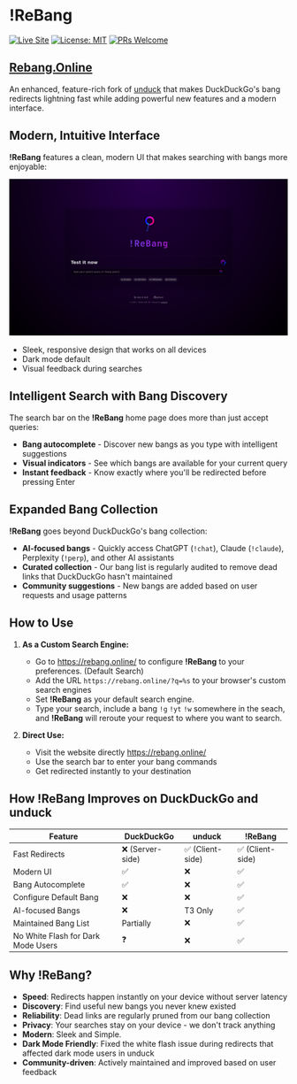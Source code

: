 # **!ReBang**

[![Live Site](https://img.shields.io/badge/Live_Site-!ReBang-blue?style=for-the-badge&logo=googlechrome&logoColor=white)](https://rebang.online)
[![License: MIT](https://img.shields.io/badge/License-MIT-yellow.svg?style=for-the-badge)](https://opensource.org/licenses/MIT)
[![PRs Welcome](https://img.shields.io/badge/PRs-welcome-brightgreen.svg?style=for-the-badge)](https://makeapullrequest.com)

## [Rebang.Online](https://rebang.online)

An enhanced, feature-rich fork of [unduck](https://github.com/t3dotgg/unduck) that makes DuckDuckGo's bang redirects lightning fast while adding powerful new features and a modern interface.


## Modern, Intuitive Interface

**!ReBang** features a clean, modern UI that makes searching with bangs more enjoyable:

![ReBang Interface Screenshot](public/screenshot.png)

* Sleek, responsive design that works on all devices
* Dark mode default
* Visual feedback during searches


## Intelligent Search with Bang Discovery

The search bar on the **!ReBang** home page does more than just accept queries:

* **Bang autocomplete** - Discover new bangs as you type with intelligent suggestions
* **Visual indicators** - See which bangs are available for your current query
* **Instant feedback** - Know exactly where you'll be redirected before pressing Enter

## Expanded Bang Collection

**!ReBang** goes beyond DuckDuckGo's bang collection:

* **AI-focused bangs** - Quickly access ChatGPT (`!chat`), Claude (`!claude`), Perplexity (`!perp`), and other AI assistants
* **Curated collection** - Our bang list is regularly audited to remove dead links that DuckDuckGo hasn't maintained
* **Community suggestions** - New bangs are added based on user requests and usage patterns
## How to Use

1. **As a Custom Search Engine:**
   - Go to https://rebang.online/ to configure **!ReBang** to your preferences. (Default Search)
   - Add the URL `https://rebang.online/?q=%s` to your browser's custom search engines
   - Set **!ReBang** as your default search engine.
   - Type your search, include a bang `!g` `!yt` `!w` somewhere in the seach, and **!ReBang** will reroute your request to where you want to search.

2. **Direct Use:** 
   - Visit the website directly https://rebang.online/
   - Use the search bar to enter your bang commands
   - Get redirected instantly to your destination

## How **!ReBang** Improves on DuckDuckGo and unduck

| Feature | DuckDuckGo | unduck | **!ReBang** |
|---------|------------|--------|---------|
| Fast Redirects | ❌ (Server-side) | ✅ (Client-side) | ✅ (Client-side) |
| Modern UI | ✅ | ❌ | ✅ |
| Bang Autocomplete | ✅ | ❌ | ✅ |
| Configure Default Bang | ❌ | ❌ | ✅ |
| AI-focused Bangs | ❌ | T3 Only | ✅ |
| Maintained Bang List | Partially | ❌ | ✅ |
| No White Flash for Dark Mode Users | ❓ | ❌ | ✅ |

## Why **!ReBang**?

* **Speed**: Redirects happen instantly on your device without server latency
* **Discovery**: Find useful new bangs you never knew existed
* **Reliability**: Dead links are regularly pruned from our bang collection
* **Privacy**: Your searches stay on your device - we don't track anything
* **Modern**: Sleek and Simple.
* **Dark Mode Friendly**: Fixed the white flash issue during redirects that affected dark mode users in unduck
* **Community-driven**: Actively maintained and improved based on user feedback